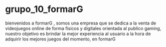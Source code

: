 # grupo_10_formarG

 bienvenidos a formarG , somos una empresa que se dedica a la venta de videojuegos online de forma fisicos y digitales orientada al publico gaming, nuestro objetivo es brindar la mejor experiencia al usuario a la hora de adquirir los mejores juegos del momento,
 en formarG 


